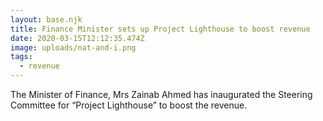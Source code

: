 ```yaml
---
layout: base.njk
title: Finance Minister sets up Project Lighthouse to boost revenue
date: 2020-03-15T12:12:35.474Z
image: uploads/nat-and-i.png
tags:
  - revenue
---
```

The Minister of Finance, Mrs Zainab Ahmed has inaugurated the Steering Committee for “Project Lighthouse” to boost the revenue.